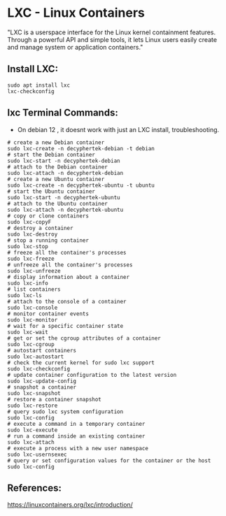 LXC - Linux Containers
=======================

"LXC is a userspace interface for the Linux kernel containment features. Through a powerful API and simple tools, it lets Linux users easily create and manage system or application containers."

Install LXC:
-----------
```
sudo apt install lxc
lxc-checkconfig
```

lxc Terminal Commands:
----------------------
* On debian 12 , it doesnt work with just an LXC install, troubleshooting. 
```
# create a new Debian container
sudo lxc-create -n decyphertek-debian -t debian
# start the Debian container
sudo lxc-start -n decyphertek-debian
# attach to the Debian container
sudo lxc-attach -n decyphertek-debian
# create a new Ubuntu container
sudo lxc-create -n decyphertek-ubuntu -t ubuntu
# start the Ubuntu container
sudo lxc-start -n decyphertek-ubuntu
# attach to the Ubuntu container
sudo lxc-attach -n decyphertek-ubuntu
# copy or clone containers
sudo lxc-copyF
# destroy a container
sudo lxc-destroy
# stop a running container
sudo lxc-stop
# freeze all the container's processes
sudo lxc-freeze
# unfreeze all the container's processes
sudo lxc-unfreeze
# display information about a container
sudo lxc-info
# list containers
sudo lxc-ls
# attach to the console of a container
sudo lxc-console
# monitor container events
sudo lxc-monitor
# wait for a specific container state
sudo lxc-wait
# get or set the cgroup attributes of a container
sudo lxc-cgroup
# autostart containers
sudo lxc-autostart
# check the current kernel for sudo lxc support
sudo lxc-checkconfig
# update container configuration to the latest version
sudo lxc-update-config
# snapshot a container
sudo lxc-snapshot
# restore a container snapshot
sudo lxc-restore
# query sudo lxc system configuration
sudo lxc-config
# execute a command in a temporary container
sudo lxc-execute
# run a command inside an existing container
sudo lxc-attach
# execute a process with a new user namespace
sudo lxc-usernsexec
# query or set configuration values for the container or the host
sudo lxc-config
```

References:
-----------

https://linuxcontainers.org/lxc/introduction/
